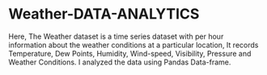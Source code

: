 # Weather-DATA-ANALYTICS
Here, The Weather dataset is a time series dataset with per hour information about the weather conditions at a particular  location, It records Temperature, Dew Points, Humidity, Wind-speed, Visibility, Pressure and Weather Conditions.  I analyzed the data using Pandas Data-frame.
